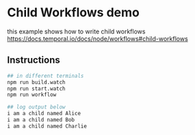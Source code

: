 # Child Workflows demo


this example shows how to  write child workflows https://docs.temporal.io/docs/node/workflows#child-workflows

## Instructions

```bash
## in different terminals
npm run build.watch
npm run start.watch
npm run workflow

## log output below
i am a child named Alice
i am a child named Bob
i am a child named Charlie
```

